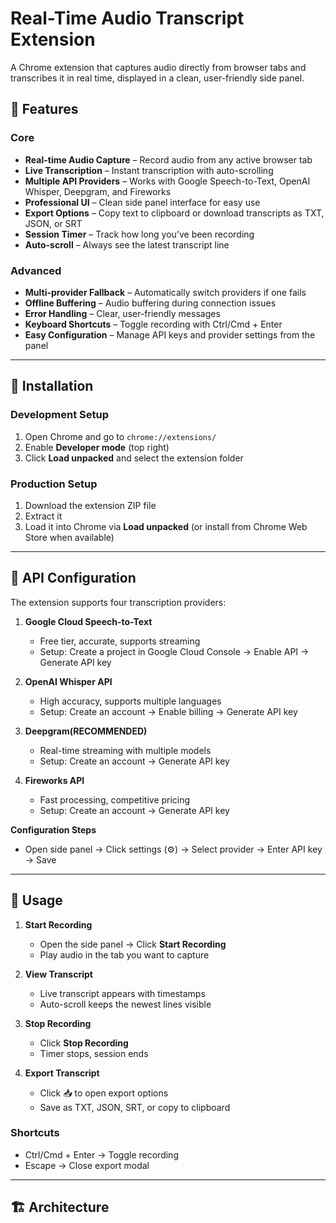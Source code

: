 # Real-Time Audio Transcript Extension

A Chrome extension that captures audio directly from browser tabs and transcribes it in real time, displayed in a clean, user-friendly side panel.

## 🎯 Features

### Core

- **Real-time Audio Capture** – Record audio from any active browser tab
- **Live Transcription** – Instant transcription with auto-scrolling
- **Multiple API Providers** – Works with Google Speech-to-Text, OpenAI Whisper, Deepgram, and Fireworks
- **Professional UI** – Clean side panel interface for easy use
- **Export Options** – Copy text to clipboard or download transcripts as TXT, JSON, or SRT
- **Session Timer** – Track how long you’ve been recording
- **Auto-scroll** – Always see the latest transcript line

### Advanced

- **Multi-provider Fallback** – Automatically switch providers if one fails
- **Offline Buffering** – Audio buffering during connection issues
- **Error Handling** – Clear, user-friendly messages
- **Keyboard Shortcuts** – Toggle recording with Ctrl/Cmd + Enter
- **Easy Configuration** – Manage API keys and provider settings from the panel

---

## 🚀 Installation

### Development Setup

1. Open Chrome and go to `chrome://extensions/`
2. Enable **Developer mode** (top right)
3. Click **Load unpacked** and select the extension folder

### Production Setup

1. Download the extension ZIP file
2. Extract it
3. Load it into Chrome via **Load unpacked** (or install from Chrome Web Store when available)

---

## 🔧 API Configuration

The extension supports four transcription providers:

1. **Google Cloud Speech-to-Text**

   - Free tier, accurate, supports streaming
   - Setup: Create a project in Google Cloud Console → Enable API → Generate API key

2. **OpenAI Whisper API**

   - High accuracy, supports multiple languages
   - Setup: Create an account → Enable billing → Generate API key

3. **Deepgram(RECOMMENDED)**

   - Real-time streaming with multiple models
   - Setup: Create an account → Generate API key

4. **Fireworks API**
   - Fast processing, competitive pricing
   - Setup: Create an account → Generate API key

**Configuration Steps**

- Open side panel → Click settings (⚙️) → Select provider → Enter API key → Save

---

## 📖 Usage

1. **Start Recording**

   - Open the side panel → Click **Start Recording**
   - Play audio in the tab you want to capture

2. **View Transcript**

   - Live transcript appears with timestamps
   - Auto-scroll keeps the newest lines visible

3. **Stop Recording**

   - Click **Stop Recording**
   - Timer stops, session ends

4. **Export Transcript**
   - Click 📥 to open export options
   - Save as TXT, JSON, SRT, or copy to clipboard

### Shortcuts

- Ctrl/Cmd + Enter → Toggle recording
- Escape → Close export modal

---

## 🏗️ Architecture
